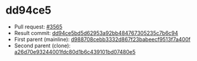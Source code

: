 # dd94ce5
- Pull request: [#3565](https://github.com/MarlinFirmware/Marlin/pull/3565)
- Result commit: [dd94ce5bd5d62953a92bb484767305235c7b6c94](https://github.com/MarlinFirmware/Marlin/commit/dd94ce5bd5d62953a92bb484767305235c7b6c94)
- First parent (mainline): [d988708cebb3332d867f23babeecf9513f7a400f](https://github.com/MarlinFirmware/Marlin/commit/d988708cebb3332d867f23babeecf9513f7a400f)
- Second parent (clone): [a26d70e93244001fdc80d1b6c439101bd07480e5](https://github.com/MarlinFirmware/Marlin/commit/a26d70e93244001fdc80d1b6c439101bd07480e5)

